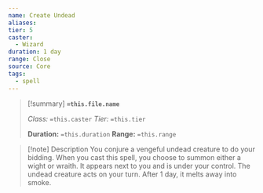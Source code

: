 ```yaml
---
name: Create Undead
aliases: 
tier: 5
caster:
  - Wizard
duration: 1 day
range: Close
source: Core
tags:
  - spell
---
```


> [!summary] **`=this.file.name`**
> 
> *Class:* `=this.caster`
> *Tier:* `=this.tier`
> 
> **Duration:** `=this.duration`
> **Range:** `=this.range`

>[!note] Description
> You conjure a vengeful undead creature to do your bidding. When you cast this spell, you choose to summon either a wight or wraith. It appears next to you and is under your control. The undead creature acts on your turn. After 1 day, it melts away into smoke.
